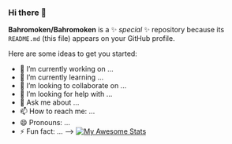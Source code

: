 ### Hi there 👋


**Bahromoken/Bahromoken** is a ✨ _special_ ✨ repository because its `README.md` (this file) appears on your GitHub profile.

Here are some ideas to get you started:

- 🔭 I’m currently working on ...
- 🌱 I’m currently learning ...
- 👯 I’m looking to collaborate on ...
- 🤔 I’m looking for help with ...
- 💬 Ask me about ...
- 📫 How to reach me: ...
- 😄 Pronouns: ...
- ⚡ Fun fact: ...
-->
[![My Awesome Stats](https://awesome-github-stats.azurewebsites.net/user-stats/Bahromoken?cardType=github&theme=dracula&preferLogin=false)](https://git.io/awesome-stats-card)
